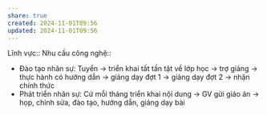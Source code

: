 ```yaml
---
share: true
created: 2024-11-01T09:56
updated: 2024-11-01T09:56
---
```

Lĩnh vực:: 
Nhu cầu công nghệ::

- Đào tạo nhân sự: Tuyển → triển khai tất tần tật về lớp học → trợ giảng → thực hành có hướng dẫn → giảng dạy đợt 1 →  giảng dạy đợt 2 → nhận chính thức
- Phát triển nhân sự: Cứ mỗi tháng triển khai nội dung → GV gửi giáo án → họp, chỉnh sửa, đào tạo, hướng dẫn, giảng dạy bài